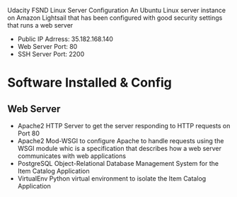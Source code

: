 Udacity FSND Linux Server Configuration
An Ubuntu Linux server instance on Amazon Lightsail that has been configured with good security settings that runs a web server

- Public IP Adrress: 35.182.168.140
- Web Server Port: 80
- SSH Server Port: 2200

# Software Installed & Config
## Web Server
 - Apache2 HTTP Server to get the server responding to HTTP requests on Port 80
 - Apache2 Mod-WSGI to configure Apache to handle requests using the WSGI module whic is a specification that describes how a web server communicates with web applications
 - PostgreSQL Object-Relational Database Management System for the Item Catalog Application
 - VirtualEnv Python virtual environment to isolate the Item Catalog Application 
 
